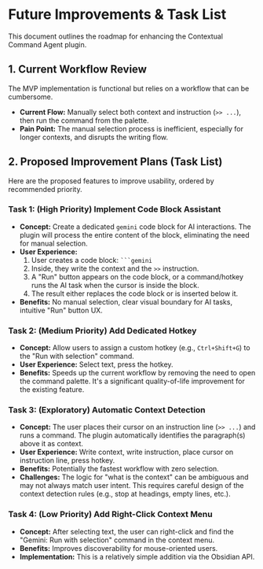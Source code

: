 # Future Improvements & Task List

This document outlines the roadmap for enhancing the Contextual Command Agent plugin.

## 1. Current Workflow Review

The MVP implementation is functional but relies on a workflow that can be cumbersome.

-   **Current Flow:** Manually select both context and instruction (`>> ...`), then run the command from the palette.
-   **Pain Point:** The manual selection process is inefficient, especially for longer contexts, and disrupts the writing flow.

## 2. Proposed Improvement Plans (Task List)

Here are the proposed features to improve usability, ordered by recommended priority.

### Task 1: (High Priority) Implement Code Block Assistant

-   **Concept:** Create a dedicated `gemini` code block for AI interactions. The plugin will process the entire content of the block, eliminating the need for manual selection.
-   **User Experience:**
    1.  User creates a code block: ` ```gemini `
    2.  Inside, they write the context and the `>>` instruction.
    3.  A "Run" button appears on the code block, or a command/hotkey runs the AI task when the cursor is inside the block.
    4.  The result either replaces the code block or is inserted below it.
-   **Benefits:** No manual selection, clear visual boundary for AI tasks, intuitive "Run" button UX.

### Task 2: (Medium Priority) Add Dedicated Hotkey

-   **Concept:** Allow users to assign a custom hotkey (e.g., `Ctrl+Shift+G`) to the "Run with selection" command.
-   **User Experience:** Select text, press the hotkey.
-   **Benefits:** Speeds up the current workflow by removing the need to open the command palette. It's a significant quality-of-life improvement for the existing feature.

### Task 3: (Exploratory) Automatic Context Detection

-   **Concept:** The user places their cursor on an instruction line (`>> ...`) and runs a command. The plugin automatically identifies the paragraph(s) above it as context.
-   **User Experience:** Write context, write instruction, place cursor on instruction line, press hotkey.
-   **Benefits:** Potentially the fastest workflow with zero selection.
-   **Challenges:** The logic for "what is the context" can be ambiguous and may not always match user intent. This requires careful design of the context detection rules (e.g., stop at headings, empty lines, etc.).

### Task 4: (Low Priority) Add Right-Click Context Menu

-   **Concept:** After selecting text, the user can right-click and find the "Gemini: Run with selection" command in the context menu.
-   **Benefits:** Improves discoverability for mouse-oriented users.
-   **Implementation:** This is a relatively simple addition via the Obsidian API.
